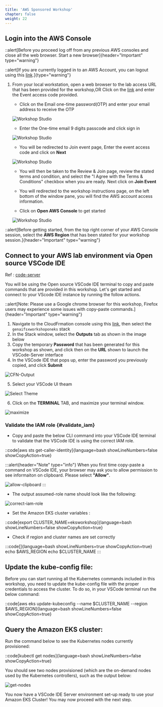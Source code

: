 ```yaml
---
title: 'AWS Sponsored Workshop'
chapter: false
weight: 22
---
```

## Login into the AWS Console

::alert[Before you proceed log off from any previous AWS consoles and close all the web browser. Start a new browser]{header="Important" type="warning"}

::alert[If you are currently logged in to an AWS Account, you can logout using this [link](https://console.aws.amazon.com/console/logout!doLogout).]{type="warning"}


1. From your local workstation, open a web browser to the lab access URL that has been provided for the workshop,OR Click on the [link](https://catalog.us-east-1.prod.workshops.aws/join) and enter the Event access code provided.

    - Click on the Email one-time password(OTP) and enter your email address to receive the OTP

    ![Workshop Studio](/static/images/signin_page.png)

    - Enter the One-time email 9 digits passcode and click sign in

    ![Workshop Studio](/static/images/One_time_passcode.png)

    - You will be redirected to Join event page,  Enter the event access code and click on **Next**

    ![Workshop Studio](/static/images/Start_page_join.png)

    - You will then be taken to the Review & Join page, review the stated terms and condition, and select the "I Agree with the Terms & Conditions" checkbox when you are ready. Next click on **Join Event**

    - You will redirected to the workshop instructions page, on the left bottom of the window pane, you will find the AWS account access information.

    - Click  on **Open AWS Console** to get started

    ![Workshop Studio](/static/images/account_access.png)

::alert[Before getting started, from the top right corner of your AWS Console session, select the **AWS Region** that has been stated for your workshop session.]{header="Important" type="warning"}


## Connect to your AWS lab environment via Open source VSCode IDE
Ref : [code-server](https://github.com/coder/code-server)

You will be using the Open source VSCode IDE terminal to copy and paste commands that are provided in this workshop. Let's get started and connect to your VScode IDE instance by running the follow actions.

::alert[Note: Please use a Google chrome browser for this workshop, Firefox users may experience some issues with copy-paste commands.]{header="Important" type="warning"}

1. Navigate to the CloudFrmation console using this [link](https://console.aws.amazon.com/cloudformation), then select the `genaifsxworkshoponeks` stack
2. In the Stack window, select the **Outputs** tab as shown in the image below
3. Copy the temporary **Password** that has been generated for this workshop as shown, and click then on the **URL** shown to launch the VSCode-Server interface
4. In the VSCode IDE that pops up, enter the password you previously copied, and click **Submit**

![CFN-Output](/static/images/cfn-output.png)

5. Select your VSCode UI theam

![Select Theme](/static/images/select-theme.png)

6. Click on the **TERMINAL** TAB, and maximize your terminal window.

![maximize](/static/images/maximize.png)


### Validate the IAM role {#validate_iam}

- Copy and paste the below CLI command into your VSCode IDE terminal to validate that the VSCode IDE is using the correct IAM role.

::code[aws sts get-caller-identity]{language=bash showLineNumbers=false showCopyAction=true}


:::alert{header="Note" type="info"}
When you first time copy-paste a command on VSCode IDE, your browser may ask you to allow permission to see informaiton on clipboard. Please select **"Allow"**.

![allow-clipboard](/static/images/allow-clipboard.png)
:::

- The output assumed-role name should look like the following:

![correct-iam-role](/static/images/correct-iam-role.png)

- Set the Amazon EKS cluster variables :

::code[export CLUSTER_NAME=eksworkshop]{language=bash showLineNumbers=false showCopyAction=true}


- Check if region and cluster names are set correctly

:::code[]{language=bash showLineNumbers=true showCopyAction=true}
echo $AWS_REGION
echo $CLUSTER_NAME
:::

## Update the kube-config file:
Before you can start running all the Kubernetes commands included in this workshop, you need to update the kube-config file with the proper credentials to access the cluster. To do so, in your VSCode terminal run the below command:

::code[aws eks update-kubeconfig --name $CLUSTER_NAME --region $AWS_REGION]{language=bash showLineNumbers=false showCopyAction=true}


## Query the Amazon EKS cluster:
Run the command below to see the Kubernetes nodes currently provisioned:

::code[kubectl get nodes]{language=bash showLineNumbers=false showCopyAction=true}

You should see two nodes provisioned (which are the on-demand nodes used by the Kubernetes controllers), such as the output below:


![get-nodes](/static/images/get-nodes.png)


You now have a VSCode IDE Server environment set-up ready to use your Amazon EKS Cluster! You may now proceed with the next step.
